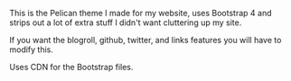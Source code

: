 This is the Pelican theme I made for my website, uses Bootstrap 4 and strips out a lot of extra stuff I didn't want cluttering up my site. 

If you want the blogroll, github, twitter, and links features you will have to modify this.

Uses CDN for the Bootstrap files.